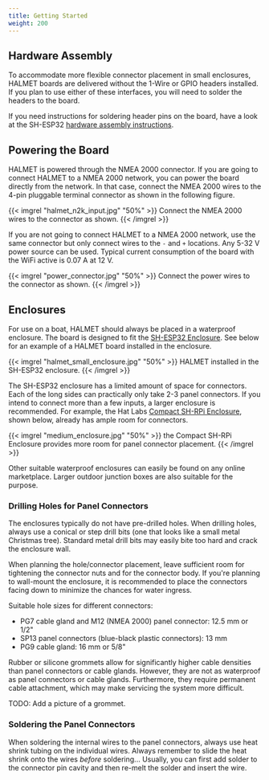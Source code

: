```yaml
---
title: Getting Started
weight: 200
---
```


## Hardware Assembly

To accommodate more flexible connector placement in small enclosures, HALMET boards are delivered without the 1-Wire or GPIO headers installed. If you plan to use either of these interfaces, you will need to solder the headers to the board.

If you need instructions for soldering header pins on the board, have a look at the SH-ESP32 [hardware assembly instructions](https://docs.hatlabs.fi/sh-esp32/pages/getting-started/#revision-1-boards).

## Powering the Board

HALMET is powered through the NMEA 2000 connector. If you are going to connect HALMET to a NMEA 2000 network, you can power the board directly from the network. In that
case, connect the NMEA 2000 wires to the 4-pin pluggable terminal connector as shown in the following figure.

{{< imgrel "halmet_n2k_input.jpg" "50%" >}}
Connect the NMEA 2000 wires to the connector as shown.
{{< /imgrel >}}

If you are not going to connect HALMET to a NMEA 2000 network, use the same connector but only connect wires to the `-` and `+` locations. Any 5-32 V power source can be used. Typical current consumption of the board with the WiFi active is 0.07 A at 12 V.

{{< imgrel "power_connector.jpg" "50%" >}}
Connect the power wires to the connector as shown.
{{< /imgrel >}}

## Enclosures

For use on a boat, HALMET should always be placed in a waterproof enclosure.
The board is designed to fit the [SH-ESP32 Enclosure](https://shop.hatlabs.fi/products/sh-esp32-enclosure). See below for an example of a HALMET board installed in the enclosure.

{{< imgrel "halmet_small_enclosure.jpg" "50%" >}}
HALMET installed in the SH-ESP32 enclosure.
{{< /imgrel >}}

The SH-ESP32 enclosure has a limited amount of space for connectors.
Each of the long sides can practically only take 2-3 panel connectors.
If you intend to connect more than a few inputs, a larger enclosure is recommended.
For example, the Hat Labs [Compact SH-RPi Enclosure](https://shop.hatlabs.fi/products/compact-weatherproof-enclosure-for-raspberry-pi-and-sh-rpi-158x90x60-mm), shown below, already has ample room for connectors.

{{< imgrel "medium_enclosure.jpg" "50%" >}}
the Compact SH-RPi Enclosure provides more room for panel connector placement.
{{< /imgrel >}}


Other suitable waterproof enclosures can easily be found on any online marketplace. Larger outdoor junction boxes are also suitable for the purpose.

### Drilling Holes for Panel Connectors

The enclosures typically do not have pre-drilled holes. When drilling holes,
always use a conical or step drill bits (one that looks like a small metal Christmas tree). Standard metal drill bits may easily bite too hard and crack the enclosure wall.

When planning the hole/connector placement, leave sufficient room for tightening the connector nuts and for the connector body. If you're planning to wall-mount the enclosure, it is recommended to place the connectors facing down to minimize the chances for water ingress.

Suitable hole sizes for different connectors:

- PG7 cable gland and M12 (NMEA 2000) panel connector: 12.5 mm or 1/2"
- SP13 panel connectors (blue-black plastic connectors): 13 mm
- PG9 cable gland: 16 mm or 5/8"

Rubber or silicone grommets allow for significantly higher cable densities than panel connectors or cable glands. However, they are not as waterproof as panel connectors or cable glands. Furthermore, they require permanent cable attachment, which may make
servicing the system more difficult.

TODO: Add a picture of a grommet.

### Soldering the Panel Connectors

When soldering the internal wires to the panel connectors, always use heat shrink tubing on the individual wires.
Always remember to slide the heat shrink onto the wires _before_ soldering...
Usually, you can first add solder to the connector pin cavity and then re-melt the solder and insert the wire.
